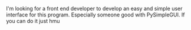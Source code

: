 I'm looking for a front end developer to develop an easy and simple user interface for this program. Especially someone good with PySimpleGUI.
If you can do it just hmu
